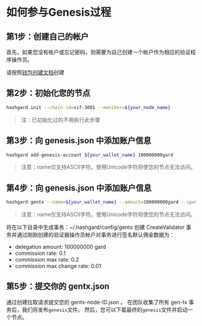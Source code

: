 # 如何参与Genesis过程
## 第1步：创建自己的帐户
首先，如果您没有帐户或忘记密码，则需要为自己创建一个帐户作为相应的验证程序操作员。

请按照[钱包创建文档](/dev/command/hashgardcli/keys/add.md)创建



## 第2步：初始化您的节点

```bash
hashgard init --chain-id=sif-3001 --moniker=${your_node_name}
```

> 注：已初始化过的不用执行此步骤

## 第3步：向 genesis.json 中添加账户信息

```bash
hashgard add-genesis-account ${your_wallet_name} 100000000gard
```
> 注意：name仅支持ASCII字符。使用Unicode字符将使您的节点无法访问。

## 第4步：向 genesis.json 中添加账户信息

```bash
hashgard gentx --name=${your_wallet_name} --amount=100000000gard --ip=${validator_ip}
```

> 注意：name仅支持ASCII字符。使用Unicode字符将使您的节点无法访问。
>

将在以下目录中生成事务：~/.hashgard/config/gentx 创建 CreateValidator 事务并通过刚刚创建的验证器操作员帐户对事务进行签名默认佣金数据为：

- delegation amount: 100000000 gard
- commission rate: 0.1
- commission max rate: 0.2
- commission max change rate: 0.01



## 第5步：提交你的 gentx.json
通过创建拉取请求提交您的 gentx-node-ID.json 。
在团队收集了所有 gen-tx 事务后，我们将发布```genesis```文件。
然后，您可以下载最终的```genesis```文件并启动一个节点。
